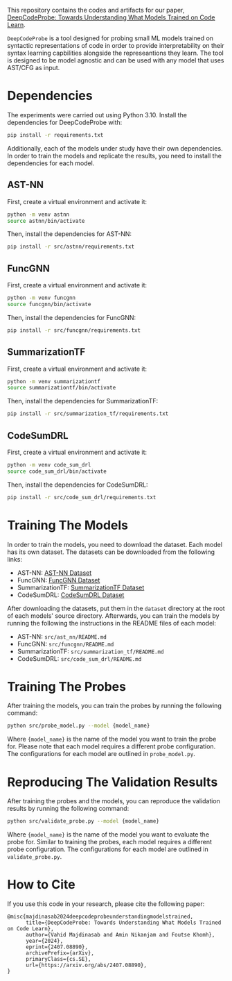 This repository contains the codes and artifacts for our paper, [DeepCodeProbe: Towards Understanding What Models Trained on Code Learn](https://arxiv.org/abs/2407.08890).

`DeepCodeProbe` is a tool designed for probing small ML models trained on syntactic representations of code in order to provide interpretability on their syntax learning capbilities alongside the represeantions they learn. The tool is designed to be model agnostic and can be used with any model that uses AST/CFG as input.

# Dependencies
The experiments were carried out using Python 3.10.
Install the dependencies for DeepCodeProbe with:
```bash
pip install -r requirements.txt
```
Additionally, each of the models under study have their own dependencies. In order to train the models and replicate the results, you need to install the dependencies for each model. 

## AST-NN
First, create a virtual environment and activate it:
```bash
python -m venv astnn
source astnn/bin/activate
```
Then, install the dependencies for AST-NN:
```bash
pip install -r src/astnn/requirements.txt
```

## FuncGNN
First, create a virtual environment and activate it:
```bash
python -m venv funcgnn
source funcgnn/bin/activate
```
Then, install the dependencies for FuncGNN:
```bash
pip install -r src/funcgnn/requirements.txt
```

## SummarizationTF
First, create a virtual environment and activate it:
```bash
python -m venv summarizationtf
source summarizationtf/bin/activate
```
Then, install the dependencies for SummarizationTF:
```bash
pip install -r src/summarization_tf/requirements.txt
```

## CodeSumDRL
First, create a virtual environment and activate it:
```bash
python -m venv code_sum_drl
source code_sum_drl/bin/activate
```
Then, install the dependencies for CodeSumDRL:
```bash
pip install -r src/code_sum_drl/requirements.txt
```

# Training The Models
In order to train the models, you need to download the dataset. Each model has its own dataset. The datasets can be downloaded from the following links:
- AST-NN: [AST-NN Dataset](https://github.com/zhangj111/astnn)
- FuncGNN: [FuncGNN Dataset](https://github.com/aravi11/funcGNN)
- SummarizationTF: [SummarizationTF Dataset](https://github.com/sh1doy/summarization_tf)
- CodeSumDRL: [CodeSumDRL Dataset](https://github.com/wanyao1992/code_summarization_public/tree/master)

After downloading the datasets, put them in the `dataset` directory at the root of each models' source directory.
Afterwards, you can train the models by running the following the instructions in the README files of each model:
- AST-NN: `src/ast_nn/README.md`
- FuncGNN: `src/funcgnn/README.md`
- SummarizationTF: `src/summarization_tf/README.md`
- CodeSumDRL: `src/code_sum_drl/README.md`

# Training The Probes
After training the models, you can train the probes by running the following command:
```bash
python src/probe_model.py --model {model_name}
```
Where `{model_name}` is the name of the model you want to train the probe for. Please note that each model requires a different probe configuration. The configurations for each model are outlined in `probe_model.py`.

# Reproducing The Validation Results
After training the probes and the models, you can reproduce the validation results by running the following command:
```bash
python src/validate_probe.py --model {model_name}
```
Where `{model_name}` is the name of the model you want to evaluate the probe for. Similar to training the probes, each model requires a different probe configuration. The configurations for each model are outlined in `validate_probe.py`.

# How to Cite
If you use this code in your research, please cite the following paper:

```
@misc{majdinasab2024deepcodeprobeunderstandingmodelstrained,
      title={DeepCodeProbe: Towards Understanding What Models Trained on Code Learn}, 
      author={Vahid Majdinasab and Amin Nikanjam and Foutse Khomh},
      year={2024},
      eprint={2407.08890},
      archivePrefix={arXiv},
      primaryClass={cs.SE},
      url={https://arxiv.org/abs/2407.08890}, 
}
```
